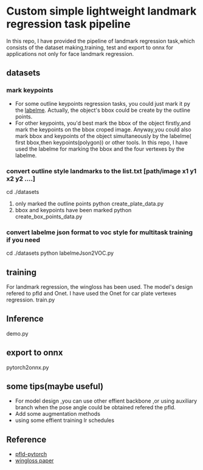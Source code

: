 # Custom simple lightweight landmark regression task pipeline
   In this repo, I have provided the pipeline of landmark regression task,which consists of the dataset making,training,
   test and export to onnx for applications not only for face landmark regression.
## datasets
	
### mark keypoints 
 * For some outline keypoints regression tasks, you could just mark it py the [labelme](https://github.com/wkentaro/labelme). Actually, the object's bbox could be create by the outline points.
 * For other keypoints, you'd best mark the bbox of the object firstly,and mark the keypoints on the bbox croped image. Anyway,you could also mark bbox and 
 keypoints of the object simultaneously by the labelme( first bbox,then keypoints(polygon)) or other tools. In this repo, I have used the labelme for marking
 the bbox and the four vertexes by the labelme.
 
### convert outline style landmarks to the list.txt [path/image x1 y1 x2 y2 ....] 
  cd ./datasets
  1) only marked the outline points
  python create_plate_data.py
  2) bbox and keypoints have been marked
  python create_box_points_data.py
	   
### convert labelme json format to voc style for multitask training if you need
   cd ./datasets 
   python labelmeJson2VOC.py
	
## training
   For landmark regression, the wingloss has been used. The model's design refered to pfld and Onet. I have used the Onet for car plate vertexes regression.
   train.py
## Inference
   demo.py
## export to onnx
   pytorch2onnx.py
   
## some tips(maybe useful)
 * For model design ,you can use other effient backbone ,or using auxiliary branch when the pose angle could be obtained refered the pfld.
 * Add some augmentation methods
 * using some effient training lr schedules 

## Reference
 * [pfld-pytorch](https://github.com/polarisZhao/PFLD-pytorch)
 * [wingloss paper](https://arxiv.org/abs/1711.06753)
	
	
	
   
	
	
  
